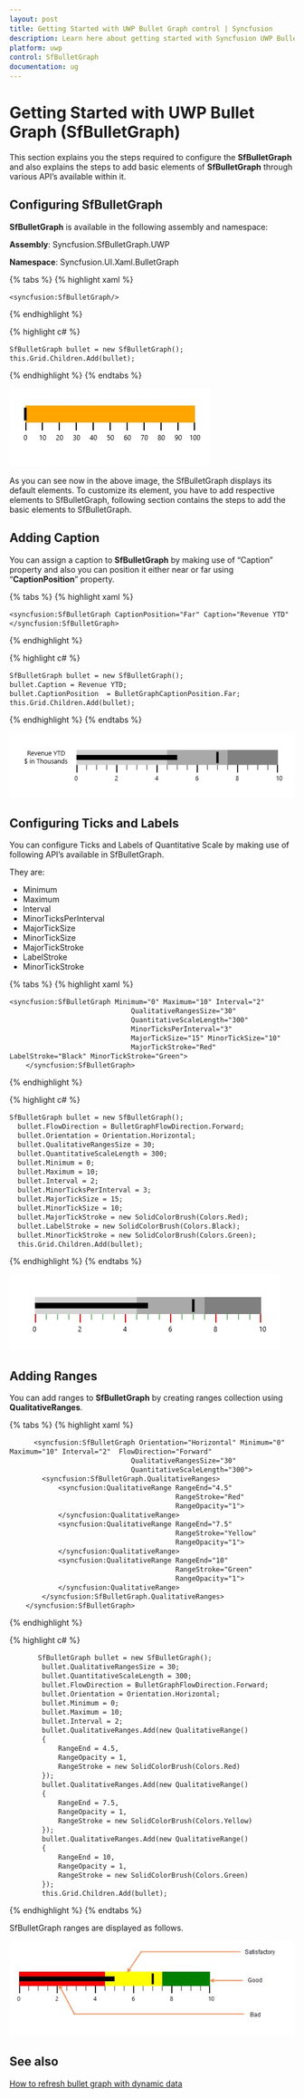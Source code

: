 ```yaml
---
layout: post
title: Getting Started with UWP Bullet Graph control | Syncfusion
description: Learn here about getting started with Syncfusion UWP Bullet Graph (SfBulletGraph) control, its elements and more.
platform: uwp
control: SfBulletGraph
documentation: ug
---
```


# Getting Started with UWP Bullet Graph (SfBulletGraph)

This section explains you the steps required to configure the **SfBulletGraph** and also explains the steps to add basic elements of **SfBulletGraph** through various API’s available within it.

## Configuring SfBulletGraph

**SfBulletGraph** is available in the following assembly and namespace:

**Assembly**: Syncfusion.SfBulletGraph.UWP

**Namespace**: Syncfusion.UI.Xaml.BulletGraph

{% tabs %}
{% highlight xaml %}

    <syncfusion:SfBulletGraph/>

{% endhighlight %}

{% highlight c# %}

    SfBulletGraph bullet = new SfBulletGraph();
    this.Grid.Children.Add(bullet);

{% endhighlight %}
{% endtabs %}

![Output image of SfBulletGraph getting started](Getting-Started_images/Getting-Started_img1.jpg)

As you can see now in the above image, the SfBulletGraph displays its default elements. To customize its element, you have to add respective elements to SfBulletGraph, following section contains the steps to add the basic elements to SfBulletGraph.

## Adding Caption

You can assign a caption to **SfBulletGraph** by making use of “Caption” property and also you can position it either near or far using “**CaptionPosition**” property.

{% tabs %}
{% highlight xaml %}

    <syncfusion:SfBulletGraph CaptionPosition="Far" Caption="Revenue YTD"
    </syncfusion:SfBulletGraph>

{% endhighlight %}

{% highlight c# %}

    SfBulletGraph bullet = new SfBulletGraph();
    bullet.Caption = Revenue YTD;
    bullet.CaptionPosition  = BulletGraphCaptionPosition.Far;
    this.Grid.Children.Add(bullet);
    
{% endhighlight %}
{% endtabs %}

![Output image of the SfBulletGraph with added caption](Getting-Started_images/Getting-Started_img2.jpg)

## Configuring Ticks and Labels 

You can configure Ticks and Labels of Quantitative Scale by making use of following API’s available in SfBulletGraph.

They are:

* Minimum
* Maximum
* Interval
* MinorTicksPerInterval
* MajorTickSize
* MinorTickSize
* MajorTickStroke
* LabelStroke
* MinorTickStroke

{% tabs %}
{% highlight xaml %}

    <syncfusion:SfBulletGraph Minimum="0" Maximum="10" Interval="2"   
                                  QualitativeRangesSize="30" 
                                  QuantitativeScaleLength="300"    
                                  MinorTicksPerInterval="3"
                                  MajorTickSize="15" MinorTickSize="10"
                                  MajorTickStroke="Red" LabelStroke="Black" MinorTickStroke="Green">
        </syncfusion:SfBulletGraph>

{% endhighlight %}

{% highlight c# %}

    SfBulletGraph bullet = new SfBulletGraph();
      bullet.FlowDirection = BulletGraphFlowDirection.Forward;
      bullet.Orientation = Orientation.Horizontal;
      bullet.QualitativeRangesSize = 30;
      bullet.QuantitativeScaleLength = 300;
      bullet.Minimum = 0;
      bullet.Maximum = 10;
      bullet.Interval = 2;
      bullet.MinorTicksPerInterval = 3;
      bullet.MajorTickSize = 15;
      bullet.MinorTickSize = 10;
      bullet.MajorTickStroke = new SolidColorBrush(Colors.Red);
      bullet.LabelStroke = new SolidColorBrush(Colors.Black);
      bullet.MinorTickStroke = new SolidColorBrush(Colors.Green);
      this.Grid.Children.Add(bullet);

{% endhighlight %}
{% endtabs %}

![OUtput image of SfBulletGraph with configured labels and ticks](Getting-Started_images/Getting-Started_img3.jpg)

## Adding Ranges 

You can add ranges to **SfBulletGraph** by creating ranges collection using **QualitativeRanges**. 

{% tabs %}
{% highlight xaml %}

          <syncfusion:SfBulletGraph Orientation="Horizontal" Minimum="0" Maximum="10" Interval="2"  FlowDirection="Forward"
                                  QualitativeRangesSize="30" 
                                  QuantitativeScaleLength="300">
            <syncfusion:SfBulletGraph.QualitativeRanges>
                <syncfusion:QualitativeRange RangeEnd="4.5" 
                                             RangeStroke="Red"
                                             RangeOpacity="1">
                </syncfusion:QualitativeRange>
                <syncfusion:QualitativeRange RangeEnd="7.5" 
                                             RangeStroke="Yellow"
                                             RangeOpacity="1">
                </syncfusion:QualitativeRange>
                <syncfusion:QualitativeRange RangeEnd="10" 
                                             RangeStroke="Green"
                                             RangeOpacity="1">
                </syncfusion:QualitativeRange>
            </syncfusion:SfBulletGraph.QualitativeRanges>
        </syncfusion:SfBulletGraph>


{% endhighlight %}

{% highlight c# %}

           SfBulletGraph bullet = new SfBulletGraph();
            bullet.QualitativeRangesSize = 30;
            bullet.QuantitativeScaleLength = 300;
            bullet.FlowDirection = BulletGraphFlowDirection.Forward;
            bullet.Orientation = Orientation.Horizontal;
            bullet.Minimum = 0;
            bullet.Maximum = 10;
            bullet.Interval = 2;
            bullet.QualitativeRanges.Add(new QualitativeRange()
            {
                RangeEnd = 4.5,
                RangeOpacity = 1,
                RangeStroke = new SolidColorBrush(Colors.Red)
            });
            bullet.QualitativeRanges.Add(new QualitativeRange()
            {
                RangeEnd = 7.5,
                RangeOpacity = 1,
                RangeStroke = new SolidColorBrush(Colors.Yellow)
            });
            bullet.QualitativeRanges.Add(new QualitativeRange()
            {
                RangeEnd = 10,
                RangeOpacity = 1,
                RangeStroke = new SolidColorBrush(Colors.Green)
            });
            this.Grid.Children.Add(bullet);
            
{% endhighlight %}
{% endtabs %}

SfBulletGraph ranges are displayed as follows.

![Output image of bullet graph with ranges](Getting-Started_images/Getting-Started_img4.jpg)

## See also

[How to refresh bullet graph with dynamic data](https://www.syncfusion.com/kb/9996/how-to-refresh-bulletgraph-with-dynamic-data)
